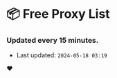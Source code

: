 # :package: Free Proxy List
### Updated every 15 minutes.

- Last updated: `2024-05-18 03:19`

:heart:
